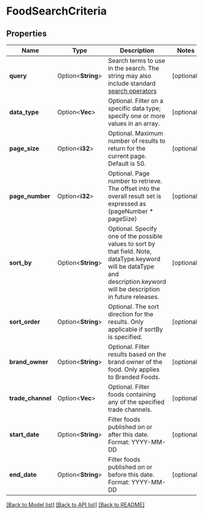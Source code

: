 # FoodSearchCriteria

## Properties

Name | Type | Description | Notes
------------ | ------------- | ------------- | -------------
**query** | Option<**String**> | Search terms to use in the search. The string may also include standard [search operators](https://fdc.nal.usda.gov/help.html#bkmk-2) | [optional]
**data_type** | Option<**Vec<String>**> | Optional. Filter on a specific data type; specify one or more values in an array. | [optional]
**page_size** | Option<**i32**> | Optional. Maximum number of results to return for the current page. Default is 50. | [optional]
**page_number** | Option<**i32**> | Optional. Page number to retrieve. The offset into the overall result set is expressed as (pageNumber * pageSize) | [optional]
**sort_by** | Option<**String**> | Optional. Specify one of the possible values to sort by that field. Note, dataType.keyword will be dataType and description.keyword will be description in future releases. | [optional]
**sort_order** | Option<**String**> | Optional. The sort direction for the results. Only applicable if sortBy is specified. | [optional]
**brand_owner** | Option<**String**> | Optional. Filter results based on the brand owner of the food. Only applies to Branded Foods. | [optional]
**trade_channel** | Option<**Vec<String>**> | Optional. Filter foods containing any of the specified trade channels. | [optional]
**start_date** | Option<**String**> | Filter foods published on or after this date. Format: YYYY-MM-DD | [optional]
**end_date** | Option<**String**> | Filter foods published on or before this date. Format: YYYY-MM-DD | [optional]

[[Back to Model list]](../README.md#documentation-for-models) [[Back to API list]](../README.md#documentation-for-api-endpoints) [[Back to README]](../README.md)


